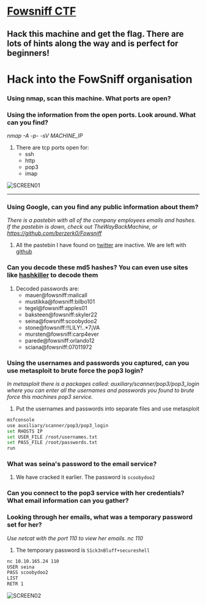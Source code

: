 # [Fowsniff CTF](https://tryhackme.com/room/ctf)

## Hack this machine and get the flag. There are lots of hints along the way and is perfect for beginners!

# Hack into the FowSniff organisation

### Using nmap, scan this machine. What ports are open?

### Using the information from the open ports. Look around. What can you find?

_nmap -A -p- -sV MACHINE_IP_

1. There are tcp ports open for:
   - ssh
   - http
   - pop3
   - imap

![SCREEN01](https://github.com/user-attachments/assets/e1764965-a4ad-4681-9065-6df443eb64f6)

---

### Using Google, can you find any public information about them?

_There is a pastebin with all of the company employees emails and hashes. If the pastebin is down, check out TheWayBackMachine, or https://github.com/berzerk0/Fowsniff_

1. All the pastebin I have found on [twitter](https://x.com/fowsniffcorp) are inactive. We are left with [github](https://github.com/berzerk0/Fowsniff/blob/main/fowsniff.txt)

### Can you decode these md5 hashes? You can even use sites like [hashkiller](https://hashkiller.io/listmanager) to decode them

1. Decoded passwords are:
   - mauer@fowsniff:mailcall
   - mustikka@fowsniff:bilbo101
   - tegel@fowsniff:apples01
   - baksteen@fowsniff:skyler22
   - seina@fowsniff:scoobydoo2
   - stone@fowsniff:!!LILY!..\*7¡VA
   - mursten@fowsniff:carp4ever
   - parede@fowsniff:orlando12
   - sciana@fowsniff:07011972

### Using the usernames and passwords you captured, can you use metasploit to brute force the pop3 login?

_In metasploit there is a packages called: auxiliary/scanner/pop3/pop3_login where you can enter all the usernames and passwords you found to brute force this machines pop3 service._

1. Put the usernames and passwords into separate files and use metasploit

```bash
msfconsole
use auxiliary/scanner/pop3/pop3_login
set RHOSTS IP
set USER_FILE /root/usernames.txt
set PASS_FILE /root/passwords.txt
run
```

### What was seina's password to the email service?

1. We have cracked it earlier. The password is `scoobydoo2`

### Can you connect to the pop3 service with her credentials? What email information can you gather?

### Looking through her emails, what was a temporary password set for her?

_Use netcat with the port 110 to view her emails. nc <ip> 110_

1. The temporary password is `S1ck3nBluff+secureshell`

```bash
nc 10.10.165.24 110
USER seina
PASS scoobydoo2
LIST
RETR 1
```

![SCREEN02](https://github.com/user-attachments/assets/fcc4e41b-fed9-4a6b-b6cb-5ef0cdcb54f5)
